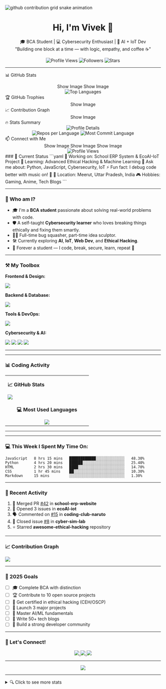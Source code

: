 

![github contribution grid snake animation](https://raw.githubusercontent.com/vivek12coder/vivek12coder/output/github-contribution-grid-snake.svg)

<h1 align="center">Hi, I'm Vivek 👋</h1>
<p align="center">
  🎓 BCA Student | 💻 Cybersecurity Enthusiast | 🤖 AI + IoT Dev <br>
  "Building one block at a time — with logic, empathy, and coffee ☕"
</p>

<p align="center">
  <img src="https://komarev.com/ghpvc/?username=vivek12coder&style=flat-square&color=blue" alt="Profile Views" />
  <img src="https://img.shields.io/github/followers/vivek12coder?style=flat-square&color=green" alt="Followers" />
  <img src="https://img.shields.io/github/stars/vivek12coder?style=flat-square&color=yellow" alt="Stars" />
</p>

---
📊 GitHub Stats
<div align="center">
Show Image
Show Image
</div>
<div align="center">
  <img src="https://github-readme-stats.vercel.app/api/top-langs/?username=vivek12coder&layout=compact&theme=tokyonight&hide_border=true&bg_color=0d1117&title_color=ffa500&text_color=ffffff" alt="Top Languages" />
</div>
🏆 GitHub Trophies
<div align="center">
Show Image
</div>
📈 Contribution Graph
<div align="center">
Show Image
</div>
🔥 Stats Summary
<div align="center">
  <img src="https://github-profile-summary-cards.vercel.app/api/cards/profile-details?username=vivek12coder&theme=github_dark" alt="Profile Details" />
</div>
<div align="center">
  <img src="https://github-profile-summary-cards.vercel.app/api/cards/repos-per-language?username=vivek12coder&theme=github_dark" alt="Repos per Language" />
  <img src="https://github-profile-summary-cards.vercel.app/api/cards/most-commit-language?username=vivek12coder&theme=github_dark" alt="Most Commit Language" />
</div>
📫 Connect with Me
<div align="center">
Show Image
Show Image
Show Image
</div>

<div align="center">
  <img src="https://komarev.com/ghpvc/?username=vivek12coder&color=orange&style=flat-square" alt="Profile Views" />
</div>
### 🎯 Current Status
```yaml
🔭 Working on: School ERP System & EcoAI-IoT Project
🌱 Learning: Advanced Ethical Hacking & Machine Learning
💬 Ask me about: Python, JavaScript, Cybersecurity, IoT
⚡ Fun fact: I debug code better with music on! 🎵
📍 Location: Meerut, Uttar Pradesh, India
🎮 Hobbies: Gaming, Anime, Tech Blogs
```

---

### 🧠 Who am I?
- 🎓 I'm a **BCA student** passionate about solving real-world problems with code.
- 🛡️ A self-taught **Cybersecurity learner** who loves breaking things ethically and fixing them smartly.
- 🧑‍💻 Full-time bug squasher, part-time idea sculptor.
- 🛠 Currently exploring **AI**, **IoT**, **Web Dev**, and **Ethical Hacking**.
- 🌱 Forever a student — I code, break, secure, learn, repeat 🔁

---

### ⚒️ My Toolbox

**Frontend & Design:**
<p align="left">
  <img src="https://skillicons.dev/icons?i=html,css,js,ts,react,nextjs,tailwind,figma" />
</p>

**Backend & Database:**
<p align="left">
  <img src="https://skillicons.dev/icons?i=nodejs,python,express,mysql,mongodb,firebase" />
</p>

**Tools & DevOps:**
<p align="left">
  <img src="https://skillicons.dev/icons?i=git,github,vscode,docker,linux,bash" />
</p>

**Cybersecurity & AI:**
<p align="left">
  <img src="https://skillicons.dev/icons?i=python,tensorflow,pytorch" />
  <img src="https://img.shields.io/badge/Kali%20Linux-557C94?style=for-the-badge&logo=kalilinux&logoColor=white" />
  <img src="https://img.shields.io/badge/Wireshark-1679A7?style=for-the-badge&logo=wireshark&logoColor=white" />
  <img src="https://img.shields.io/badge/Burp%20Suite-FF6633?style=for-the-badge&logo=burpsuite&logoColor=white" />
</p>

---


---

### 📊 Coding Activity

<table>
<tr>
<td width="50%">
  
**📈 GitHub Stats**

<img src="https://github-readme-stats.vercel.app/api?username=vivek12coder&show_icons=true&theme=tokyonight&hide_border=true&count_private=true" />

</td>
<td width="50%">

</td>
</tr>
<tr>
<td colspan="2" align="center">

**💻 Most Used Languages**

<img src="https://github-readme-stats.vercel.app/api/top-langs/?username=vivek12coder&theme=tokyonight&hide_border=true&layout=compact&langs_count=8" />

</td>
</tr>
</table>

---


---

### 💻 This Week I Spent My Time On:
<!--START_SECTION:waka-->
```text
JavaScript   8 hrs 15 mins   ████████████░░░░░░░░░░░░░   48.30%
Python       4 hrs 20 mins   ██████░░░░░░░░░░░░░░░░░░░   25.40%
HTML         2 hrs 30 mins   ████░░░░░░░░░░░░░░░░░░░░░   14.70%
CSS          1 hr 45 mins    ██░░░░░░░░░░░░░░░░░░░░░░░   10.30%
Markdown     15 mins         ░░░░░░░░░░░░░░░░░░░░░░░░░   1.30%
```
<!--END_SECTION:waka-->

---

### 🌟 Recent Activity

<!--RECENT_ACTIVITY:start-->
1. 🎉 Merged PR [#42](https://github.com/vivek12coder/school-erp-website) in **school-erp-website**
2. 💪 Opened 3 issues in **ecoAI-iot**
3. 🗣 Commented on [#15](https://github.com/vivek12coder/coding-club-naruto) in **coding-club-naruto**
4. 🎯 Closed issue [#8](https://github.com/vivek12coder/cyber-sim-lab) in **cyber-sim-lab**
5. ⭐ Starred **awesome-ethical-hacking** repository
<!--RECENT_ACTIVITY:end-->

---

### 📈 Contribution Graph
<img src="https://github-readme-activity-graph.vercel.app/graph?username=vivek12coder&theme=tokyo-night&hide_border=true&area=true" />

---

### 🎯 2025 Goals
- [ ] 🎓 Complete BCA with distinction
- [ ] 🏆 Contribute to 10 open source projects
- [ ] 📜 Get certified in ethical hacking (CEH/OSCP)
- [ ] 🚀 Launch 3 major projects
- [ ] 🤖 Master AI/ML fundamentals
- [ ] 📝 Write 50+ tech blogs
- [ ] 👥 Build a strong developer community

---

### 🤝 Let's Connect!
<p align="center">
  <a href="mailto:vv8872728@gmail.com">
    <img src="https://img.shields.io/badge/Email-D14836?style=for-the-badge&logo=gmail&logoColor=white" />
  </a>
  <a href="www.linkedin.com/in/vivek-vishwakarma-953697321">
    <img src="https://img.shields.io/badge/LinkedIn-0077B5?style=for-the-badge&logo=linkedin&logoColor=white" />
  </a>
  <a href="https://discord.gg/ovegoodtwobadgamer">
    <img src="https://img.shields.io/badge/Discord-7289DA?style=for-the-badge&logo=discord&logoColor=white" />
  </a>
</p>






---

<p align="center">
  <img src="https://capsule-render.vercel.app/api?type=waving&color=gradient&height=100&section=footer&text=Thanks%20for%20Visiting!&fontSize=16&fontAlignY=65&desc=Don't%20forget%20to%20⭐%20star%20interesting%20repositories!&descAlignY=50&descAlign=center" />
</p>

---

<details>
<summary>🔍 Click to see more stats</summary>

<br>

### 📊 Weekly Development Breakdown
```text
🌞 Morning    127 commits    ████████░░░░░░░░░░░░░   35.2%
🌆 Daytime    156 commits    ███████████░░░░░░░░░░   43.2%
🌃 Evening     64 commits    ████░░░░░░░░░░░░░░░░░   17.7%
🌙 Night       14 commits    █░░░░░░░░░░░░░░░░░░░░    3.9%
```

### 📅 I'm Most Productive on:
```text
Monday       68 commits     ████░░░░░░░░░░░░░░░░░   18.8%
Tuesday      52 commits     ████░░░░░░░░░░░░░░░░░   14.4%
Wednesday    48 commits     ███░░░░░░░░░░░░░░░░░░   13.3%
Thursday     61 commits     ████░░░░░░░░░░░░░░░░░   16.9%
Friday       54 commits     ████░░░░░░░░░░░░░░░░░   14.9%
Saturday     39 commits     ███░░░░░░░░░░░░░░░░░░   10.8%
Sunday       39 commits     ███░░░░░░░░░░░░░░░░░░   10.8%
```

</details>
